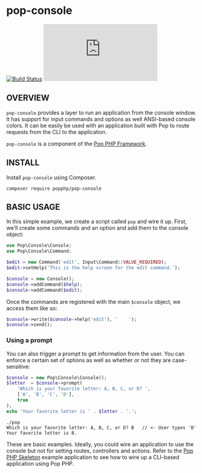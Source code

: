 pop-console
===========

[![Build Status](https://travis-ci.org/popphp/pop-console.svg?branch=master)](https://travis-ci.org/popphp/pop-console)
[![Coverage Status](http://cc.popphp.org/coverage.php?comp=pop-console)](http://cc.popphp.org/pop-console/)

OVERVIEW
--------
`pop-console` provides a layer to run an application from the console window.
It has support for input commands and options as well ANSI-based console colors.
It can be easily be used with an application built with Pop to route requests
from the CLI to the application.

`pop-console` is a component of the [Pop PHP Framework](http://www.popphp.org/).

INSTALL
-------

Install `pop-console` using Composer.

    composer require popphp/pop-console


BASIC USAGE
-----------

In this simple example, we create a script called `pop` and wire it up. First,
we'll create some commands and an option and add them to the console object:

```php
use Pop\Console\Console;
use Pop\Console\Command;

$edit = new Command('edit', Input\Command::VALUE_REQUIRED);
$edit->setHelp('This is the help screen for the edit command.');

$console = new Console();
$console->addCommand($help);
$console->addCommand($edit);
```

Once the commands are registered with the main `$console` object, we access
them like so:

```php
$console->write($console->help('edit'), '    ');
$console->send();
```

### Using a prompt

You can also trigger a prompt to get information from the user. You can enforce
a certain set of options as well as whether or not they are case-sensitive:

```php
$console = new Pop\Console\Console();
$letter  = $console->prompt(
    'Which is your favorite letter: A, B, C, or D? ',
    ['A', 'B', 'C', 'D'],
    true
);
echo 'Your favorite letter is ' . $letter . '.';
```

    ./pop
    Which is your favorite letter: A, B, C, or D? B   // <- User types 'B'
    Your favorite letter is B.

These are basic examples. Ideally, you could wire an application to use the console
but not for setting routes, controllers and actions. Refer to the
[Pop PHP Skeleton](https://github.com/popphp/popphp-skeleton) example application
to see how to wire up a CLI-based application using Pop PHP.
